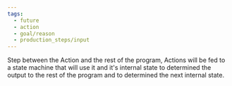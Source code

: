 ```yaml
---
tags:
  - future
  - action
  - goal/reason
  - production_steps/input
---
```

Step between the Action and the rest of the program, Actions will be fed to a state machine that will use it and it's internal state to determined the output to the rest of the program and to determined the next internal state.